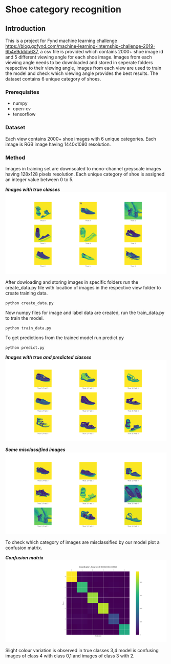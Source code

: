 # Shoe category recognition

## Introduction 
This is a project for Fynd machine learning challenge https://blog.gofynd.com/machine-learning-internship-challenge-2019-6b4e9dddb637, a csv file is provided which contains 2000+ shoe image id and 5 different viewing angle for each shoe image.
Images from each viewing angle needs to be downloaded and stored in seperate folders respective to their viewing angle, images from each view are used to train the model and check which viewing angle provides the best results.
The dataset contains 6 unique category of shoes.

### Prerequisites
* numpy
* open-cv
* tensorflow 

### Dataset
Each view contains 2000+ shoe images with 6 unique categories.
Each image is RGB image having 1440x1080 resolution.

### Method

Images in training set are downscaled to mono-channel greyscale images having 128x128 pixels resolution.
Each unique category of shoe is assigned an integer value between 0 to 5.

***Images with true classes***
![](images/True_classes.png)

After dowloading and storing images in specific folders run the create_data.py file with location of images in the respective view folder to create training data.

    python create_data.py
    
Now numpy files for image and label data are created, run the train_data.py to train the model.

    python train_data.py

To get predictions from the trained model run predict.py 

    python predict.py
    
***Images with true and predicted classes***
![](images/predicted.png)

***Some misclassified images***
![](images/example_errors.png)

To check which category of images are misclassified by our model plot a confusion matrix.

***Confusion matrix***
![](images/matrix.png)

Slight colour variation is observed in true classes 3,4 model is confusing images of class 4 with class 0,1 and images of class 3 with 2.
